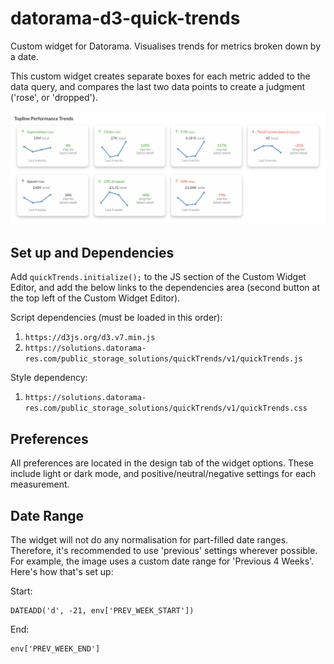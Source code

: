 # datorama-d3-quick-trends
Custom widget for Datorama. Visualises trends for metrics broken down by a date.

This custom widget creates separate boxes for each metric added to the data query, and compares the last two data points to create a judgment ('rose', or 'dropped').

![Preview image](image.png)

## Set up and Dependencies
Add `quickTrends.initialize();` to the JS section of the Custom Widget Editor, and add the below links to the dependencies area (second button at the top left of the Custom Widget Editor).

Script dependencies (must be loaded in this order):
1. `https://d3js.org/d3.v7.min.js`
2. `https://solutions.datorama-res.com/public_storage_solutions/quickTrends/v1/quickTrends.js`

Style dependency:
1. `https://solutions.datorama-res.com/public_storage_solutions/quickTrends/v1/quickTrends.css`

## Preferences
All preferences are located in the design tab of the widget options. These include light or dark mode, and positive/neutral/negative settings for each measurement.

## Date Range
The widget will not do any normalisation for part-filled date ranges. Therefore, it's recommended to use 'previous' settings wherever possible. For example, the image uses a custom date range for 'Previous 4 Weeks'. Here's how that's set up:

Start:
```
DATEADD('d', -21, env['PREV_WEEK_START'])
```
End:
```
env['PREV_WEEK_END']
```
